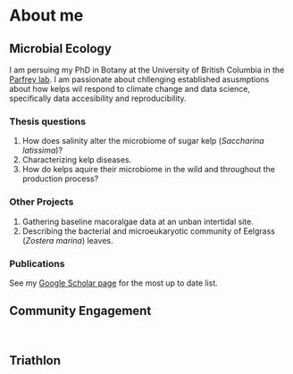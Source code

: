 <html>
<body>
<h1>About me</h1>
  <h2>Microbial Ecology</h2>
  <p>I am persuing my PhD in Botany at the University of British Columbia in the <a href = "https://www.zoology.ubc.ca/~parfrey/parfrey_lab/" target="_blank">Parfrey lab</a>. I am passionate about chllenging established asusmptions about how kelps wil respond to climate change and data science, specifically data accesibility and reproducibility.</p>
  <h3>Thesis questions</h3>
  <ol>
  <li>How does salinity alter the microbiome of sugar kelp (<em>Saccharina latissima</em>)?</li>
  <li>Characterizing kelp diseases.</li>
  <li>How do kelps aquire their microbiome in the wild and throughout the production process?</li>
</ol>

  <h3>Other Projects</h3>
    <ol>
  <li>Gathering baseline macoralgae data at an unban intertidal site.</li>
  <li>Describing the bacterial and microeukaryotic community of Eelgrass (<em>Zostera marina</em>) leaves.</li>
</ol>

  <h3>Publications</h3>
  See my <a href="https://scholar.google.com/citations?user=i7KHeTgAAAAJ&hl=en" target="_blank">Google Scholar page</a> for the most up to date list. 
<br>

  <h2>Community Engagement</h2>

<br>
  <h2> Triathlon</h2>

</body>
</html>
